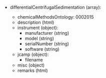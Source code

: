 - differentialCentrifugalSedimentation (array<object>):
  - chemicalMethodsOntology: 0002015
  - description (html)
  - instrument (object):
    - manufacturer (string)
    - model (string)
    - serialNumber (string)
    - software (string)
  - jcamp (object):
    - filename
  - misc (object)
  - remarks (html)
